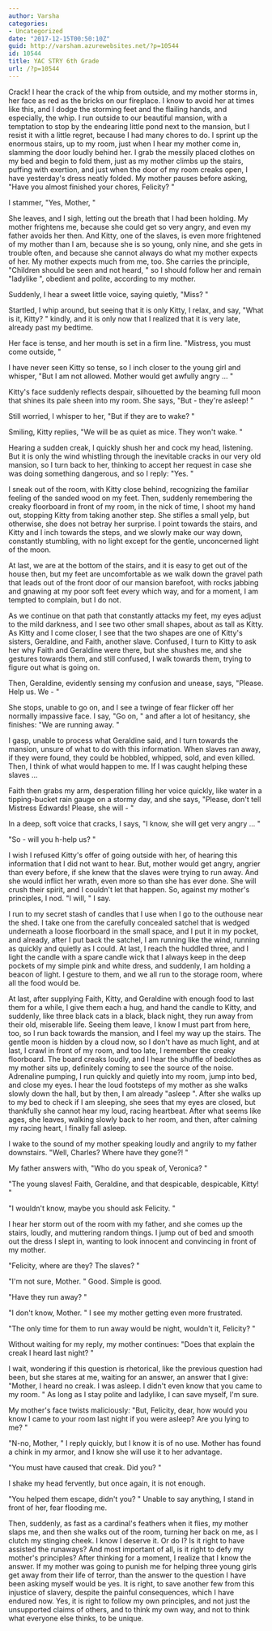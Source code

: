 ```yaml
---
author: Varsha
categories:
- Uncategorized
date: "2017-12-15T00:50:10Z"
guid: http://varsham.azurewebsites.net/?p=10544
id: 10544
title: YAC STRY 6th Grade
url: /?p=10544
---
```


Crack! I hear the crack of the whip from outside, and my mother storms in, her face as red as the bricks on our fireplace. I know to avoid her at times like this, and I dodge the storming feet and the flailing hands, and especially, the whip. I run outside to our beautiful mansion, with a temptation to stop by the endearing little pond next to the mansion, but I resist it with a little regret, because I had many chores to do. I sprint up the enormous stairs, up to my room, just when I hear my mother come in, slamming the door loudly behind her. I grab the messily placed clothes on my bed and begin to fold them,  just as my mother climbs up the stairs, puffing with exertion, and just when the door of my room creaks open, I have yesterday's dress neatly folded. My mother pauses before asking,  "Have you almost finished your chores, Felicity? "
  
I stammer,  "Yes, Mother, "
  
She leaves, and I sigh, letting out the breath that I had been holding. My mother frightens me, because she could get so very angry, and even my father avoids her then. And Kitty, one of the slaves, is even more frightened of my mother than I am, because she is so young, only nine, and she gets in trouble often, and because she cannot always do what my mother expects of her. My mother expects much from me, too. She carries the principle,  "Children should be seen and not heard, " so I should follow her and remain  "ladylike ", obedient and polite, according to my mother.
  
Suddenly, I hear a sweet little voice, saying quietly,  "Miss? "
  
Startled, I whip around, but seeing that it is only Kitty, I relax, and say,  "What is it, Kitty? " kindly, and it is only now that I realized that it is very late, already past my bedtime.
  
Her face is tense, and her mouth is set in a firm line.  "Mistress, you must come outside, "
  
I have never seen Kitty so tense, so I inch closer to the young girl and whisper,  "But I am not allowed. Mother would get awfully angry ... "
  
Kitty's face suddenly reflects despair, silhouetted by the beaming full moon that shines its pale sheen into my room. She says,  "But - they're asleep! "

Still worried, I whisper to her,  "But if they are to wake? "

Smiling, Kitty replies,  "We will be as quiet as mice. They won't wake. "
  
Hearing a sudden creak, I quickly shush her and cock my head, listening. But it is only the wind whistling through the inevitable cracks in our very old mansion, so I turn back to her, thinking to accept her request in case she was doing something dangerous, and so I reply:  "Yes. "
  
I  sneak out of the room, with Kitty close behind, recognizing the familiar feeling of the sanded wood on my feet. Then, suddenly remembering the creaky floorboard in front of my room, in the nick of time, I shoot my hand out,  stopping  Kitty from taking another step. She stifles a small yelp, but otherwise, she does not betray her surprise. I point towards the stairs, and Kitty and I inch towards the steps, and we slowly make our way down, constantly stumbling, with no light except for the gentle, unconcerned light of the moon.
  
At last, we are at the bottom of the stairs, and it is easy to get out of the house then, but my feet are uncomfortable as we walk down the gravel path that leads out of the front door of our mansion barefoot, with rocks jabbing and gnawing at my poor soft feet every which way, and for a moment, I am tempted to complain, but I do not.

As we continue on that path that constantly attacks my feet, my eyes adjust to the mild darkness,  and I see two other small shapes, about as tall as Kitty. As Kitty and I come closer, I see that the two shapes are one of Kitty's sisters, Geraldine, and Faith, another slave. Confused, I turn to Kitty to ask her why Faith and Geraldine were there, but she shushes me, and she gestures towards them, and still confused, I walk towards them, trying to figure out what is going on.
  
Then, Geraldine, evidently sensing my confusion and unease, says,  "Please. Help us. We -  "
  
She stops, unable to go on, and I see a twinge of fear flicker off her normally impassive face. I say,  "Go on, " and after a lot of hesitancy, she finishes:  "We are running away. "
  
I gasp, unable to process what Geraldine said, and I turn towards the mansion, unsure of what to do with this information. When slaves ran away, if they were found, they could be hobbled, whipped, sold, and even killed. Then, I think of what would happen to me. If I was caught helping these slaves ...

Faith then grabs my arm, desperation filling her voice quickly, like water in a tipping-bucket rain gauge on a stormy day, and she says,  "Please, don't tell Mistress Edwards! Please, she will -  "
  
In a deep, soft voice that cracks, I says,  "I know, she will get very angry ... "

 "So - will you h-help us? "

I wish I refused Kitty's offer of going outside with her, of hearing this information that I did not want to hear. But, mother would get angry, angrier than every before, if she knew that the slaves were trying to run away. And she would inflict her wrath, even more so than she has ever done. She will crush their spirit, and I couldn't let that happen. So, against my mother's principles, I nod.  "I will, " I say.

I run to my secret stash of candles that I use when I go to the outhouse near the shed. I take one from the carefully concealed satchel that is wedged underneath a loose floorboard in the small space, and I put it in my pocket, and already, after I put back the satchel, I am running like the wind, running as quickly and quietly as I could. At last, I reach the huddled three, and I light the candle with a  spare candle wick that I  always keep in the  deep pockets of my simple pink and white dress, and suddenly, I am holding a beacon of light. I gesture to them, and we all run to the storage room, where all the food would be.

At last, after supplying Faith, Kitty, and Geraldine with enough food to last them for a while, I give them each a hug, and hand the candle to Kitty, and suddenly, like three black cats in a black, black night, they run away from their old, miserable life. Seeing them leave, I know I must part from here, too, so I run back towards the mansion, and I feel my way up the stairs. The gentle moon is hidden by a cloud now, so I don't have as much light, and at last, I crawl in front of my room, and too late, I remember the creaky floorboard. The board creaks loudly, and I hear the shuffle of bedclothes as my mother sits up, definitely coming to see the source of the noise. Adrenaline pumping, I run quickly and quietly into my room, jump into bed, and close my eyes. I hear the loud footsteps of my mother as she walks slowly down the hall, but by then, I am already  "asleep ". After she walks up to my bed to check if I am sleeping, she sees that my eyes are closed, but thankfully she cannot hear my loud,  racing heartbeat. After what seems like ages, she leaves, walking slowly back to her room, and then, after calming my racing heart, I finally fall asleep.

I wake to the sound of my mother speaking loudly and angrily to my father downstairs.  "Well, Charles? Where have they gone?! "

My father answers with,  "Who do you speak of, Veronica? "

 "The young slaves! Faith, Geraldine, and that despicable, despicable, Kitty! "

 "I wouldn't know, maybe you should ask Felicity. "

I  hear her storm out of the room with my father, and she comes up the stairs, loudly, and muttering random things. I jump out of bed and smooth out the dress I slept in, wanting to look innocent and convincing in front of my mother.

 "Felicity, where are they? The slaves? "

 "I'm not sure, Mother. " Good. Simple is good.

 "Have they run away? "

 "I don't know, Mother. " I see my mother getting even more frustrated.

 "The only time for them to run away would be night, wouldn't it, Felicity? "

Without waiting for my reply, my mother continues:  "Does that explain the creak I heard last night? "

I wait, wondering if this question is rhetorical, like the previous question had been, but she stares at me, waiting for an answer, an answer that I give:  "Mother, I heard no creak. I was asleep. I didn't even know that you came to my room. " As long as I stay polite and ladylike, I can save myself, I'm sure.

My mother's face twists maliciously:  "But, Felicity, dear, how would you know I came to your room last night if you were asleep? Are you lying to me? "

 "N-no, Mother, " I reply quickly, but I know it is of no use. Mother has found a chink in my armor, and I know she will use it to her advantage.

 "You must have caused that creak. Did you? "

I shake my head fervently, but once again, it is not enough.

 "You helped them escape, didn't you? " Unable to say anything, I stand in front of her, fear flooding me.

Then, suddenly, as fast as a cardinal's feathers when it flies, my mother slaps me, and then she walks out of the room, turning her back on me, as I clutch my stinging cheek.  I know I deserve it. Or do I? Is it right to have assisted the runaways? And most important of all, is it right to defy my mother's principles? After thinking for a moment, I realize that I know the answer. If my mother was going to punish me for helping three young girls get away from their life of terror, than the answer to the question I have been asking myself would be yes. It is right, to save another few from this injustice of slavery, despite the painful consequences, which I have endured now. Yes, it is right to follow my own principles, and not just the unsupported claims of others, and to think my own way, and not to think what everyone else thinks, to be unique.